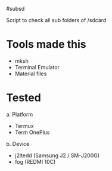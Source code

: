 #subsd

Script to check all sub folders of /sdcard

# Tools made this

- mksh
- Terminal Emulator
- Material files

# Tested

a. Platform

- Termux
- Term OnePlus

b. Device
- j2ltedd (Samsung J2 / SM-J200G)
- fog (REDMI 10C)

  
